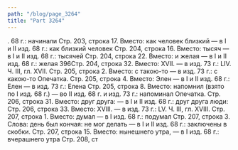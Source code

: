 ```yaml
---
path: "/blog/page_3264"
title: "Part 3264"
---
```


. 68 г.: начинали
Стр. 203, строка 17.
Вместо: как человек близкий — в I и II изд. 68 г.: как близкий человек
Стр. 204, строка 16.
Вместо: тысяч — в I и II изд. 68 г.: тысячей
Стр. 204, строка 22.
Вместо: и желая — в I и II изд. 68 г.: желая
396Стр. 204, строка 32.
Вместо: XVII. — в изд. 73 г.: LIV.
Ч. III, гл. XVII.
Стр. 205, строка 2.
Вместо: с такою-то — в изд. 73 г.: с какою-то Опечатка.
Стр. 205, строка 4.
Вместо: Элен — в I и II изд. 68 г.: Елен — в изд. 73 г.: Елена
Стр. 205, строка 8.
Вместо: напомнил (взято по I изд. 68 г.) — во II изд. 68 г. и изд. 73 г.: напоминал Опечатка.
Стр. 206, строка 31.
Вместо: друг друга: — в I и II изд. 68 г.: друг друга люди:
Стр. 206, строка 33.
Вместо: XVIII. — в изд. 73 г.: LV.
Ч. III, гл. XVIII.
Стр. 207, строка 1.
Вместо: думал — в I изд. 68 г.: подумал
Стр. 207, строка 3.
Слова: день был кончая: не мог делать — в I и II изд. 68 г.: заключены в скобки.
Стр. 207, строка 15.
Вместо: нынешнего утра, — в I изд. 68 г.: вчерашнего утра
Стр. 208, ст

